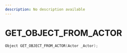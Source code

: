 ```yaml
---
description: No description available 
---
```


# GET_OBJECT_FROM_ACTOR

```cpp
Object GET_OBJECT_FROM_ACTOR(Actor _Actor);
```